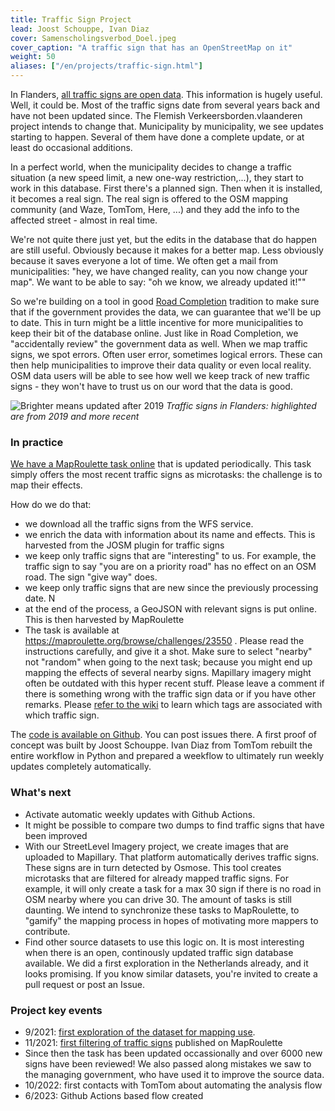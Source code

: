 ```yaml
---
title: Traffic Sign Project
lead: Joost Schouppe, Ivan Diaz
cover: Samenscholingsverbod_Doel.jpeg
cover_caption: "A traffic sign that has an OpenStreetMap on it"
weight: 50
aliases: ["/en/projects/traffic-sign.html"]
---
```


In Flanders, [all traffic signs are open data](https://www.vlaanderen.be/datavindplaats/catalogus/verkeersbordenvlaanderenborden). This information is hugely useful. Well, it could be. Most of the traffic signs date from several years back and have not been updated since. The Flemish Verkeersborden.vlaanderen project intends to change that. Municipality by municipality, we see updates starting to happen. Several of them have done a complete update, or at least do occasional additions.

In a perfect world, when the municipality decides to change a traffic situation (a new speed limit, a new one-way restriction,...), they start to work in this database. First there's a planned sign. Then when it is installed, it becomes a real sign. The real sign is offered to the OSM mapping community (and Waze, TomTom, Here, ...) and they add the info to the affected street - almost in real time.

We're not quite there just yet, but the edits in the database that do happen are still useful. Obviously because it makes for a better map. Less obviously because it saves everyone a lot of time. We often get a mail from municipalities: "hey, we have changed reality, can you now change your map". We want to be able to say: "oh we know, we already updated it!""

So we're building on a tool in good [Road Completion](https://openstreetmap.be/en/projects/road-completion.html) tradition to make sure that if the government provides the data, we can guarantee that we'll be up to date. This in turn might be a little incentive for more municipalities to keep their bit of the database online. Just like in Road Completion, we "accidentally review" the government data as well. When we map traffic signs, we spot errors. Often user error, sometimes logical errors. These can then help municipalities to improve their data quality or even local reality. OSM data users will be able to see how well we keep track of new traffic signs - they won't have to trust us on our word that the data is good.


![Brighter means updated after 2019](https://i.imgur.com/V9zjUuD.png)
*Traffic signs in Flanders: highlighted are from 2019 and more recent*

### In practice

[We have a MapRoulette task online](https://maproulette.org/browse/challenges/23550) that is updated periodically. This task simply offers the most recent traffic signs as microtasks: the challenge is to map their effects.

How do we do that:

- we download all the traffic signs from the WFS service.
- we enrich the data with information about its name and effects. This is harvested from the JOSM plugin for traffic signs
- we keep only traffic signs that are "interesting" to us. For example, the traffic sign to say "you are on a priority road" has no effect on an OSM road. The sign "give way" does.
- we keep only traffic signs that are new since the previously processing date. N
- at the end of the process, a GeoJSON with relevant signs is put online. This is then harvested by MapRoulette
- The task is available at <https://maproulette.org/browse/challenges/23550> . Please read the instructions carefully, and give it a shot. Make sure to select "nearby" not "random" when going to the next task; because you might end up mapping the effects of several nearby signs. Mapillary imagery might often be outdated with this hyper recent stuff. Please leave a comment if there is something wrong with the traffic sign data or if you have other remarks. Please [refer to the wiki](https://wiki.openstreetmap.org/wiki/Road_signs_in_Belgium) to learn which tags are associated with which traffic sign.

The [code is available on Github](https://github.com/osmbe/traffic-sign-project). You can post issues there. A first proof of concept was built by Joost Schouppe. Ivan Diaz from TomTom rebuilt the entire workflow in Python and prepared a weekflow to ultimately run weekly updates completely automatically.

### What's next

- Activate automatic weekly updates with Github Actions.
- It might be possible to compare two dumps to find traffic signs that have been improved
- With our StreetLevel Imagery project, we create images that are uploaded to Mapillary. That platform automatically derives traffic signs. These signs are in turn detected by Osmose. This tool creates microtasks that are filtered for already mapped traffic signs. For example, it will only create a task for a max 30 sign if there is no road in OSM nearby where you can drive 30. The amount of tasks is still daunting. We intend to synchronize these tasks to MapRoulette, to "gamify" the mapping process in hopes of motivating more mappers to contribute.
- Find other source datasets to use this logic on. It is most interesting when there is an open, continously updated traffic sign database available. We did a first exploration in the Netherlands already, and it looks promising. If you know similar datasets, you're invited to create a pull request or post an Issue.

### Project key events

- 9/2021: [first exploration of the dataset for mapping use](https://lists.openstreetmap.org/pipermail/talk-be/2021-September/011322.html).
- 11/2021: [first filtering of traffic signs](https://lists.openstreetmap.org/pipermail/talk-be/2021-November/011374.html) published on MapRoulette
- Since then the task has been updated occassionally and over 6000 new signs have been reviewed! We also passed along mistakes we saw to the managing government, who have used it to improve the source data.
- 10/2022: first contacts with TomTom about automating the analysis flow
- 6/2023: Github Actions based flow created